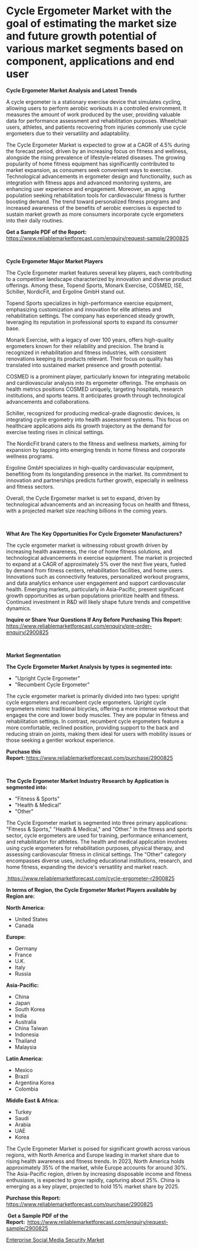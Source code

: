 <p><h1>Cycle Ergometer Market with the goal of estimating the market size and future growth potential of various market segments based on component, applications and end user</h1></p><p><strong>Cycle Ergometer Market Analysis and Latest Trends</strong></p>
<p><p>A cycle ergometer is a stationary exercise device that simulates cycling, allowing users to perform aerobic workouts in a controlled environment. It measures the amount of work produced by the user, providing valuable data for performance assessment and rehabilitation purposes. Wheelchair users, athletes, and patients recovering from injuries commonly use cycle ergometers due to their versatility and adaptability.</p><p>The Cycle Ergometer Market is expected to grow at a CAGR of 4.5% during the forecast period, driven by an increasing focus on fitness and wellness, alongside the rising prevalence of lifestyle-related diseases. The growing popularity of home fitness equipment has significantly contributed to market expansion, as consumers seek convenient ways to exercise. Technological advancements in ergometer design and functionality, such as integration with fitness apps and advanced monitoring systems, are enhancing user experience and engagement. Moreover, an aging population seeking rehabilitation tools for cardiovascular fitness is further boosting demand. The trend toward personalized fitness programs and increased awareness of the benefits of aerobic exercises is expected to sustain market growth as more consumers incorporate cycle ergometers into their daily routines.</p></p>
<p><strong>Get a Sample PDF of the Report:&nbsp;</strong> <a href="https://www.reliablemarketforecast.com/enquiry/request-sample/2900825?utm_campaign=2810&utm_medium=2&utm_source=Github&utm_content=ia&utm_term=16032025&utm_id=cycle-ergometer">https://www.reliablemarketforecast.com/enquiry/request-sample/2900825</a></p>
<p>&nbsp;</p>
<p><strong>Cycle Ergometer Major Market Players</strong></p>
<p><p>The Cycle Ergometer market features several key players, each contributing to a competitive landscape characterized by innovation and diverse product offerings. Among these, Topend Sports, Monark Exercise, COSMED, ISE, Schiller, NordicFit, and Ergoline GmbH stand out.</p><p>Topend Sports specializes in high-performance exercise equipment, emphasizing customization and innovation for elite athletes and rehabilitation settings. The company has experienced steady growth, leveraging its reputation in professional sports to expand its consumer base.</p><p>Monark Exercise, with a legacy of over 100 years, offers high-quality ergometers known for their reliability and precision. The brand is recognized in rehabilitation and fitness industries, with consistent renovations keeping its products relevant. Their focus on quality has translated into sustained market presence and growth potential.</p><p>COSMED is a prominent player, particularly known for integrating metabolic and cardiovascular analysis into its ergometer offerings. The emphasis on health metrics positions COSMED uniquely, targeting hospitals, research institutions, and sports teams. It anticipates growth through technological advancements and collaborations.</p><p>Schiller, recognized for producing medical-grade diagnostic devices, is integrating cycle ergometry into health assessment systems. This focus on healthcare applications aids its growth trajectory as the demand for exercise testing rises in clinical settings.</p><p>The NordicFit brand caters to the fitness and wellness markets, aiming for expansion by tapping into emerging trends in home fitness and corporate wellness programs.</p><p>Ergoline GmbH specializes in high-quality cardiovascular equipment, benefiting from its longstanding presence in the market. Its commitment to innovation and partnerships predicts further growth, especially in wellness and fitness sectors.</p><p>Overall, the Cycle Ergometer market is set to expand, driven by technological advancements and an increasing focus on health and fitness, with a projected market size reaching billions in the coming years.</p></p>
<p>&nbsp;</p>
<p><strong>What Are The Key Opportunities For Cycle Ergometer Manufacturers?</strong></p>
<p><p>The cycle ergometer market is witnessing robust growth driven by increasing health awareness, the rise of home fitness solutions, and technological advancements in exercise equipment. The market is projected to expand at a CAGR of approximately 5% over the next five years, fueled by demand from fitness centers, rehabilitation facilities, and home users. Innovations such as connectivity features, personalized workout programs, and data analytics enhance user engagement and support cardiovascular health. Emerging markets, particularly in Asia-Pacific, present significant growth opportunities as urban populations prioritize health and fitness. Continued investment in R&D will likely shape future trends and competitive dynamics.</p></p>
<p><strong>Inquire or Share Your Questions If Any Before Purchasing This Report:</strong> <a href="https://www.reliablemarketforecast.com/enquiry/pre-order-enquiry/2900825?utm_campaign=2810&utm_medium=2&utm_source=Github&utm_content=ia&utm_term=16032025&utm_id=cycle-ergometer">https://www.reliablemarketforecast.com/enquiry/pre-order-enquiry/2900825</a></p>
<p>&nbsp;</p>
<p><strong>Market Segmentation</strong></p>
<p><strong>The Cycle Ergometer Market Analysis by types is segmented into:</strong></p>
<p><ul><li>"Upright Cycle Ergometer"</li><li>"Recumbent Cycle Ergometer"</li></ul></p>
<p><p>The cycle ergometer market is primarily divided into two types: upright cycle ergometers and recumbent cycle ergometers. Upright cycle ergometers mimic traditional bicycles, offering a more intense workout that engages the core and lower body muscles. They are popular in fitness and rehabilitation settings. In contrast, recumbent cycle ergometers feature a more comfortable, reclined position, providing support to the back and reducing strain on joints, making them ideal for users with mobility issues or those seeking a gentler workout experience.</p></p>
<p><strong>Purchase this Report:&nbsp;</strong><a href="https://www.reliablemarketforecast.com/purchase/2900825?utm_campaign=2810&utm_medium=2&utm_source=Github&utm_content=ia&utm_term=16032025&utm_id=cycle-ergometer">https://www.reliablemarketforecast.com/purchase/2900825</a></p>
<p>&nbsp;</p>
<p><strong>The Cycle Ergometer Market Industry Research by Application is segmented into:</strong></p>
<p><ul><li>"Fitness & Sports"</li><li>"Health & Medical"</li><li>"Other"</li></ul></p>
<p><p>The Cycle Ergometer market is segmented into three primary applications: "Fitness & Sports," "Health & Medical," and "Other." In the fitness and sports sector, cycle ergometers are used for training, performance enhancement, and rehabilitation for athletes. The health and medical application involves using cycle ergometers for rehabilitation purposes, physical therapy, and assessing cardiovascular fitness in clinical settings. The "Other" category encompasses diverse uses, including educational institutions, research, and home fitness, expanding the device's versatility and market reach.</p></p>
<p><a href="https://www.reliablemarketforecast.com/cycle-ergometer-r2900825?utm_campaign=2810&utm_medium=2&utm_source=Github&utm_content=ia&utm_term=16032025&utm_id=cycle-ergometer">&nbsp;https://www.reliablemarketforecast.com/cycle-ergometer-r2900825</a></p>
<p><strong>In terms of Region, the Cycle Ergometer Market Players available by Region are:</strong></p>
<p>
    <p> <strong> North America: </strong>
        <ul>
            <li>United States</li>
            <li>Canada</li>
        </ul>
        </p> 
    <p> <strong> Europe: </strong>
        <ul>
            <li>Germany</li>
            <li>France</li>
            <li>U.K.</li>
            <li>Italy</li>
            <li>Russia</li>
        </ul>
        </p> 
    <p> <strong> Asia-Pacific: </strong>
        <ul>
            <li>China</li>
            <li>Japan</li>
            <li>South Korea</li>
            <li>India</li>
            <li>Australia</li>
            <li>China Taiwan</li>
            <li>Indonesia</li>
            <li>Thailand</li>
            <li>Malaysia</li>
        </ul>
        </p> 
    <p> <strong> Latin America: </strong>
        <ul>
            <li>Mexico</li>
            <li>Brazil</li>
            <li>Argentina Korea</li>
            <li>Colombia</li>
        </ul>
        </p> 
    <p> <strong> Middle East & Africa: </strong>
        <ul>
            <li>Turkey</li>
            <li>Saudi</li>
            <li>Arabia</li>
            <li>UAE</li>
            <li>Korea</li>
        </ul>
    </p>
    </p>
<p><p>The Cycle Ergometer Market is poised for significant growth across various regions, with North America and Europe leading in market share due to rising health awareness and fitness trends. In 2023, North America holds approximately 35% of the market, while Europe accounts for around 30%. The Asia-Pacific region, driven by increasing disposable income and fitness enthusiasm, is expected to grow rapidly, capturing about 25%. China is emerging as a key player, projected to hold 15% market share by 2025.</p></p>
<p><strong>Purchase this Report: </strong><a href="https://www.reliablemarketforecast.com/purchase/2900825?utm_campaign=2810&utm_medium=2&utm_source=Github&utm_content=ia&utm_term=16032025&utm_id=cycle-ergometer">https://www.reliablemarketforecast.com/purchase/2900825</a></p>
<p>&nbsp;<strong>Get a Sample PDF of the Report:&nbsp;&nbsp;</strong><a href="https://www.reliablemarketforecast.com/enquiry/request-sample/2900825?utm_campaign=2810&utm_medium=2&utm_source=Github&utm_content=ia&utm_term=16032025&utm_id=cycle-ergometer">https://www.reliablemarketforecast.com/enquiry/request-sample/2900825</a></p>
<p><strong></strong></p>
<p><p><a href="https://github.com/sadimsamid/Market-Research-Report-List-1/blob/main/enterprise-social-media-security-market.md?utm_campaign=2810&utm_medium=2&utm_source=Github&utm_content=ia&utm_term=16032025&utm_id=cycle-ergometer">Enterprise Social Media Security Market</a></p></p>